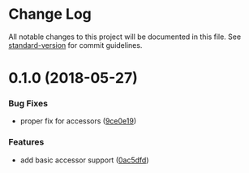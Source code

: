 # Change Log

All notable changes to this project will be documented in this file.
See [standard-version](https://github.com/conventional-changelog/standard-version) for commit guidelines.

<a name="0.1.0"></a>
# 0.1.0 (2018-05-27)


### Bug Fixes

* proper fix for accessors ([9ce0e19](https://github.com/s-panferov/docscript/commit/9ce0e19))


### Features

* add basic accessor support ([0ac5dfd](https://github.com/s-panferov/docscript/commit/0ac5dfd))
